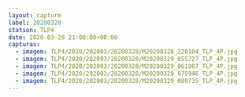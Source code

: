 ```yaml
---
layout: capture
label: 20200328
station: TLP4
date: 2020-03-28 21:00:00+00:00
capturas:
  - imagem: TLP4/2020/202003/20200328/M20200328_220104_TLP_4P.jpg
  - imagem: TLP4/2020/202003/20200328/M20200329_055727_TLP_4P.jpg
  - imagem: TLP4/2020/202003/20200328/M20200329_061907_TLP_4P.jpg
  - imagem: TLP4/2020/202003/20200328/M20200329_075946_TLP_4P.jpg
  - imagem: TLP4/2020/202003/20200328/M20200329_080735_TLP_4P.jpg
---
```

